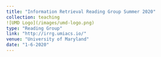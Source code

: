 ```yaml
---
title: "Information Retrieval Reading Group Summer 2020"
collection: teaching
![UMD Logo](/images/umd-logo.png)
type: "Reading Group"
link: "http://irrg.umiacs.io/"
venue: "University of Maryland"
date: "1-6-2020"
---
```

